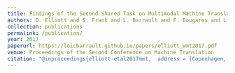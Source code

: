 ```yaml
---
title: Findings of the Second Shared Task on Multimodal Machine Translation and Multilingual Image Description
authors: D. Elliott and S. Frank and L. Barrault and F. Bougares and L. Specia
collection: publications
permalink: /publication/
year: 2017
paperurl: https://loicbarrault.github.io/papers/elliott_wmt2017.pdf
venue: Proceedings of the Second Conference on Machine Translation
citation: "@inproceedings{elliott-etal2017mmt,  address = {Copenhagen, Denmark},  author = {D. Elliott and S. Frank and L. Barrault and F. Bougares and L. Specia},  booktitle = {Proceedings of the Second Conference on Machine Translation},  category = {ACTI},  month = {September},  title = {Findings of the Second Shared Task on Multimodal Machine Translation and Multilingual Image Description},  url = {https://loicbarrault.github.io/papers/elliott_wmt2017.pdf},  year = {2017} }  "
---
```

